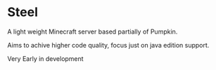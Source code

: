 # Steel

A light weight Minecraft server based partially of Pumpkin.

Aims to achive higher code quality, focus just on java edition support.

Very Early in development